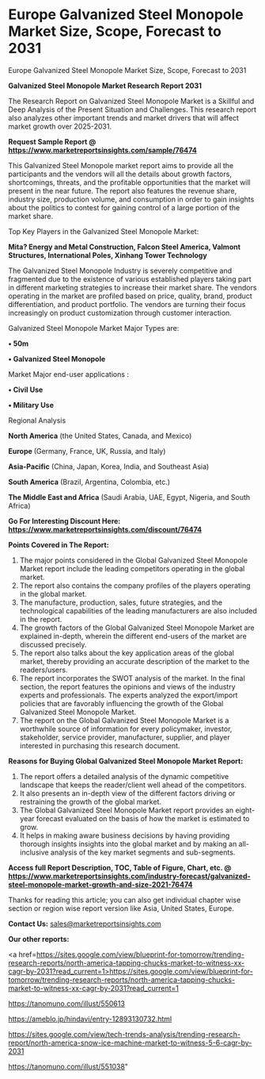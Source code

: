 # Europe Galvanized Steel Monopole Market Size, Scope, Forecast to 2031
Europe Galvanized Steel Monopole Market Size, Scope, Forecast to 2031

<strong>Galvanized Steel Monopole Market Research Report 2031</strong>

The Research Report on Galvanized Steel Monopole Market is a Skillful and Deep Analysis of the Present Situation and Challenges. This research report also analyzes other important trends and market drivers that will affect market growth over 2025-2031.

<strong>Request Sample Report @ <a href=https://www.marketreportsinsights.com/sample/76474>https://www.marketreportsinsights.com/sample/76474</a></strong>

This Galvanized Steel Monopole market report aims to provide all the participants and the vendors will all the details about growth factors, shortcomings, threats, and the profitable opportunities that the market will present in the near future. The report also features the revenue share, industry size, production volume, and consumption in order to gain insights about the politics to contest for gaining control of a large portion of the market share.

Top Key Players in the Galvanized Steel Monopole Market:

<strong>Mita? Energy and Metal Construction, Falcon Steel America, Valmont Structures, International Poles, Xinhang Tower Technology</strong>

The Galvanized Steel Monopole Industry is severely competitive and fragmented due to the existence of various established players taking part in different marketing strategies to increase their market share. The vendors operating in the market are profiled based on price, quality, brand, product differentiation, and product portfolio. The vendors are turning their focus increasingly on product customization through customer interaction.

Galvanized Steel Monopole Market Major Types are:

<strong>• 50m

• Galvanized Steel Monopole</strong>

Market Major end-user applications :

<strong>• Civil Use

• Military Use</strong>

Regional Analysis

</u><strong><b>North America</b></strong> (the United States, Canada, and Mexico)

<strong><b>Europe </b></strong>(Germany, France, UK, Russia, and Italy)

<strong><b>Asia-Pacific</b></strong> (China, Japan, Korea, India, and Southeast Asia)

<strong><b>South America</b></strong> (Brazil, Argentina, Colombia, etc.)

<strong><b>The Middle East and Africa</b></strong> (Saudi Arabia, UAE, Egypt, Nigeria, and South Africa)

<strong>Go For Interesting Discount Here: <a href=https://www.marketreportsinsights.com/discount/76474>https://www.marketreportsinsights.com/discount/76474</a></strong>

<strong>Points Covered in The Report:</strong>
<ol>
  <li>The major points considered in the Global Galvanized Steel Monopole Market report include the leading competitors operating in the global market.</li>
  <li>The report also contains the company profiles of the players operating in the global market.</li>
  <li>The manufacture, production, sales, future strategies, and the technological capabilities of the leading manufacturers are also included in the report.</li>
  <li>The growth factors of the Global Galvanized Steel Monopole Market are explained in-depth, wherein the different end-users of the market are discussed precisely.</li>
  <li>The report also talks about the key application areas of the global market, thereby providing an accurate description of the market to the readers/users.</li>
  <li>The report incorporates the SWOT analysis of the market. In the final section, the report features the opinions and views of the industry experts and professionals. The experts analyzed the export/import policies that are favorably influencing the growth of the Global Galvanized Steel Monopole Market.</li>
  <li>The report on the Global Galvanized Steel Monopole Market is a worthwhile source of information for every policymaker, investor, stakeholder, service provider, manufacturer, supplier, and player interested in purchasing this research document.</li>
</ol>
<strong>Reasons for Buying Global Galvanized Steel Monopole Market Report:</strong>

<ol>
  <li>The report offers a detailed analysis of the dynamic competitive landscape that keeps the reader/client well ahead of the competitors.</li>
  <li>It also presents an in-depth view of the different factors driving or restraining the growth of the global market.</li>
  <li>The Global Galvanized Steel Monopole Market report provides an eight-year forecast evaluated on the basis of how the market is estimated to grow.</li>
  <li>It helps in making aware business decisions by having providing thorough insights insights into the global market and by making an all-inclusive analysis of the key market segments and sub-segments.</li>
</ol>
<strong>Access full Report Description, TOC, Table of Figure, Chart, etc. @ <a href=https://www.marketreportsinsights.com/industry-forecast/galvanized-steel-monopole-market-growth-and-size-2021-76474>https://www.marketreportsinsights.com/industry-forecast/galvanized-steel-monopole-market-growth-and-size-2021-76474</a></strong>


Thanks for reading this article; you can also get individual chapter wise section or region wise report version like Asia, United States, Europe.

<strong>Contact Us:</strong>
sales@marketreportsinsights.com

<strong>Our other reports:</strong>

<a href=https://sites.google.com/view/blueprint-for-tomorrow/trending-research-reports/north-america-tapping-chucks-market-to-witness-xx-cagr-by-2031?read_current=1>https://sites.google.com/view/blueprint-for-tomorrow/trending-research-reports/north-america-tapping-chucks-market-to-witness-xx-cagr-by-2031?read_current=1</a>

<a href=https://tanomuno.com/illust/550613>https://tanomuno.com/illust/550613</a>

<a href=https://ameblo.jp/hindavi/entry-12893130732.html>https://ameblo.jp/hindavi/entry-12893130732.html</a>

<a href=https://sites.google.com/view/tech-trends-analysis/trending-research-report/north-america-snow-ice-machine-market-to-witness-5-6-cagr-by-2031>https://sites.google.com/view/tech-trends-analysis/trending-research-report/north-america-snow-ice-machine-market-to-witness-5-6-cagr-by-2031</a>

<a href=https://tanomuno.com/illust/551038>https://tanomuno.com/illust/551038</a>"
